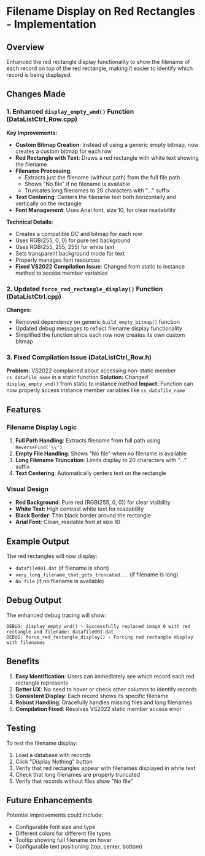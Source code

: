 # Filename Display on Red Rectangles - Implementation

## Overview
Enhanced the red rectangle display functionality to show the filename of each record on top of the red rectangle, making it easier to identify which record is being displayed.

## Changes Made

### 1. Enhanced `display_empty_wnd()` Function (DataListCtrl_Row.cpp)

**Key Improvements:**
- **Custom Bitmap Creation**: Instead of using a generic empty bitmap, now creates a custom bitmap for each row
- **Red Rectangle with Text**: Draws a red rectangle with white text showing the filename
- **Filename Processing**: 
  - Extracts just the filename (without path) from the full file path
  - Shows "No file" if no filename is available
  - Truncates long filenames to 20 characters with "..." suffix
- **Text Centering**: Centers the filename text both horizontally and vertically on the rectangle
- **Font Management**: Uses Arial font, size 10, for clear readability

**Technical Details:**
- Creates a compatible DC and bitmap for each row
- Uses RGB(255, 0, 0) for pure red background
- Uses RGB(255, 255, 255) for white text
- Sets transparent background mode for text
- Properly manages font resources
- **Fixed VS2022 Compilation Issue**: Changed from static to instance method to access member variables

### 2. Updated `force_red_rectangle_display()` Function (DataListCtrl.cpp)

**Changes:**
- Removed dependency on generic `build_empty_bitmap()` function
- Updated debug messages to reflect filename display functionality
- Simplified the function since each row now creates its own custom bitmap

### 3. Fixed Compilation Issue (DataListCtrl_Row.h)

**Problem:** VS2022 complained about accessing non-static member `cs_datafile_name` in a static function
**Solution:** Changed `display_empty_wnd()` from static to instance method
**Impact:** Function can now properly access instance member variables like `cs_datafile_name`

## Features

### Filename Display Logic
1. **Full Path Handling**: Extracts filename from full path using `ReverseFind('\\')`
2. **Empty File Handling**: Shows "No file" when no filename is available
3. **Long Filename Truncation**: Limits display to 20 characters with "..." suffix
4. **Text Centering**: Automatically centers text on the rectangle

### Visual Design
- **Red Background**: Pure red (RGB(255, 0, 0)) for clear visibility
- **White Text**: High contrast white text for readability
- **Black Border**: Thin black border around the rectangle
- **Arial Font**: Clean, readable font at size 10

## Example Output

The red rectangles will now display:
- `datafile001.dat` (if filename is short)
- `very_long_filename_that_gets_truncated...` (if filename is long)
- `No file` (if no filename is available)

## Debug Output

The enhanced debug tracing will show:
```
DEBUG: display_empty_wnd() - Successfully replaced image 0 with red rectangle and filename: datafile001.dat
DEBUG: force_red_rectangle_display() - Forcing red rectangle display with filenames
```

## Benefits

1. **Easy Identification**: Users can immediately see which record each red rectangle represents
2. **Better UX**: No need to hover or check other columns to identify records
3. **Consistent Display**: Each record shows its specific filename
4. **Robust Handling**: Gracefully handles missing files and long filenames
5. **Compilation Fixed**: Resolves VS2022 static member access error

## Testing

To test the filename display:
1. Load a database with records
2. Click "Display Nothing" button
3. Verify that red rectangles appear with filenames displayed in white text
4. Check that long filenames are properly truncated
5. Verify that records without files show "No file"

## Future Enhancements

Potential improvements could include:
- Configurable font size and type
- Different colors for different file types
- Tooltip showing full filename on hover
- Configurable text positioning (top, center, bottom)
